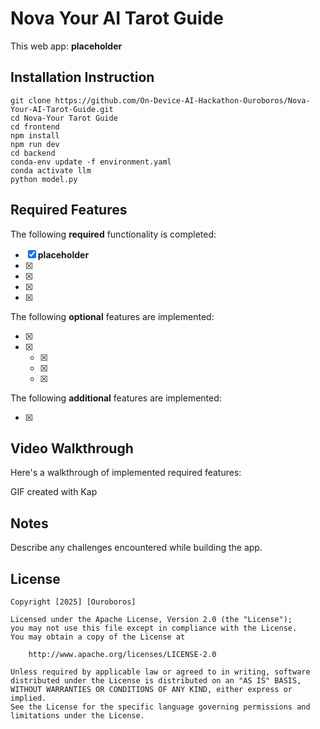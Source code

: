 # Nova Your AI Tarot Guide
This web app: **placeholder**

## Installation Instruction
```
git clone https://github.com/On-Device-AI-Hackathon-Ouroboros/Nova-Your-AI-Tarot-Guide.git  
cd Nova-Your Tarot Guide  
cd frontend  
npm install  
npm run dev  
cd backend  
conda-env update -f environment.yaml  
conda activate llm  
python model.py
```

## Required Features

The following **required** functionality is completed:

- [X] **placeholder**
- [X] 
- [X] 
- [X] 
- [X] 

The following **optional** features are implemented:

- [X] 
- [X] 
  - [X] 
  - [X] 
  - [X] 

The following **additional** features are implemented:

* [X] 

## Video Walkthrough

Here's a walkthrough of implemented required features:

<!-- <img src='src/images/xx.gif' title='Video Walkthrough' width='' alt='Video Walkthrough' /> -->
GIF created with Kap

## Notes

Describe any challenges encountered while building the app.

## License

    Copyright [2025] [Ouroboros]

    Licensed under the Apache License, Version 2.0 (the "License");
    you may not use this file except in compliance with the License.
    You may obtain a copy of the License at

        http://www.apache.org/licenses/LICENSE-2.0

    Unless required by applicable law or agreed to in writing, software
    distributed under the License is distributed on an "AS IS" BASIS,
    WITHOUT WARRANTIES OR CONDITIONS OF ANY KIND, either express or implied.
    See the License for the specific language governing permissions and
    limitations under the License.